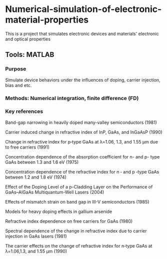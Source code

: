 # Numerical-simulation-of-electronic-material-properties

This is a project that simulates electronic devices and materials' electronic and optical properties

## Tools: MATLAB

### Purpose

Simulate device behaviors under the influences of doping, carrier injection, bias and etc.

### Methods: Numerical integration, finite difference (FD)

### Key references

Band-gap narrowing in heavily doped many-valley semiconductors (1981)

Carrier induced change in refractive index of InP, GaAs, and InGaAsP (1990)

Change in refractive index for p‐type GaAs at λ=1.06, 1.3, and 1.55 μm due to free carriers (1991)

Concentration dependence of the absorption coefficient for n- and p- type GaAs between 1.3 and 1.6 eV (1975)

Concentration dependence of the refractive index for n ‐ and p ‐type GaAs between 1.2 and 1.8 eV (1974)

Effect of the Doping Level of a p-Cladding Layer on the Performance of GaAs–AlGaAs Multiquantum-Well Lasers (2004)

Effects of mismatch strain on band gap in III-V semiconductors (1985)

Models for heavy doping effects in gallium arsenide

Refractive index dependence on free carriers for GaAs (1980)

Spectral dependence of the change in refractive index due to carrier injection in GaAs lasers (1981)

The carrier effects on the change of refractive index for n‐type GaAs at λ=1.06,1.3, and 1.55 μm (1990)
